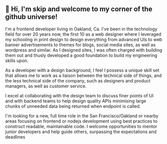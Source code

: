 ## 👋 Hi, I'm skip and welcome to my corner of the github universe!

I'm a frontend developer living in Oakland, Ca. I've been in the technology field for over 20 years now, the first 10 as a web designer where I leveraged my schooling in print design  to design everything from advanced UIs to web banner advertisements to themes for blogs, social media sites, as well as wordpress and similar. As I designed sites, I was often charged with building them out and thusly developed a good foundation to build my engineering skills upon.

As a developer with a design background, I feel I possess a unique skill set that allows me to work as a liaison between the technical side of things, and the less technical side of the company, such as designers and product managers, as well as customer service.

I excel at collaborating with the design team to discuss finer points of UI and with backend teams to help design quality APIs minimising large chunks of unneeded data being returned when endpoint is called.

I'm looking for a new, full time role in the San Francisco/Oakland or nearby areas focusing on frontend or nodejs development using best practices to construct readable, maintainable code. I welcome opportunities to mentor junior developers and help guide others, surpassing the expectations and deadlines
